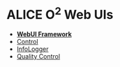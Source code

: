 # ALICE O<sup>2</sup> Web UIs

 - [**WebUI Framework**](./Framework)
 - [Control](./Control)
 - [InfoLogger](./InfoLogger)
 - [Quality Control](./QualityControl)
